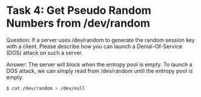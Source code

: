 # Task 4: Get Pseudo Random Numbers from /dev/random

Question: If a server uses /dev/random to generate the random session key with a client. Please
describe how you can launch a Denial-Of-Service (DOS) attack on such a server.

Answer: The server will block when the entropy pool is empty. To launch a DOS attack, we can simply read from /dev/random until the entropy pool is empty.

```bash
$ cat /dev/random > /dev/null
```
